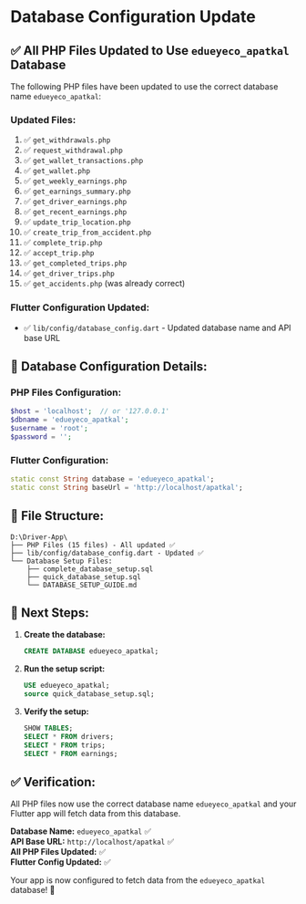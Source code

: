# Database Configuration Update

## ✅ **All PHP Files Updated to Use `edueyeco_apatkal` Database**

The following PHP files have been updated to use the correct database name `edueyeco_apatkal`:

### **Updated Files:**
1. ✅ `get_withdrawals.php`
2. ✅ `request_withdrawal.php`
3. ✅ `get_wallet_transactions.php`
4. ✅ `get_wallet.php`
5. ✅ `get_weekly_earnings.php`
6. ✅ `get_earnings_summary.php`
7. ✅ `get_driver_earnings.php`
8. ✅ `get_recent_earnings.php`
9. ✅ `update_trip_location.php`
10. ✅ `create_trip_from_accident.php`
11. ✅ `complete_trip.php`
12. ✅ `accept_trip.php`
13. ✅ `get_completed_trips.php`
14. ✅ `get_driver_trips.php`
15. ✅ `get_accidents.php` (was already correct)

### **Flutter Configuration Updated:**
- ✅ `lib/config/database_config.dart` - Updated database name and API base URL

## 🔧 **Database Configuration Details:**

### **PHP Files Configuration:**
```php
$host = 'localhost';  // or '127.0.0.1'
$dbname = 'edueyeco_apatkal';
$username = 'root';
$password = '';
```

### **Flutter Configuration:**
```dart
static const String database = 'edueyeco_apatkal';
static const String baseUrl = 'http://localhost/apatkal';
```

## 📁 **File Structure:**
```
D:\Driver-App\
├── PHP Files (15 files) - All updated ✅
├── lib/config/database_config.dart - Updated ✅
└── Database Setup Files:
    ├── complete_database_setup.sql
    ├── quick_database_setup.sql
    └── DATABASE_SETUP_GUIDE.md
```

## 🚀 **Next Steps:**

1. **Create the database:**
   ```sql
   CREATE DATABASE edueyeco_apatkal;
   ```

2. **Run the setup script:**
   ```sql
   USE edueyeco_apatkal;
   source quick_database_setup.sql;
   ```

3. **Verify the setup:**
   ```sql
   SHOW TABLES;
   SELECT * FROM drivers;
   SELECT * FROM trips;
   SELECT * FROM earnings;
   ```

## ✅ **Verification:**

All PHP files now use the correct database name `edueyeco_apatkal` and your Flutter app will fetch data from this database.

**Database Name:** `edueyeco_apatkal` ✅  
**API Base URL:** `http://localhost/apatkal` ✅  
**All PHP Files Updated:** ✅  
**Flutter Config Updated:** ✅  

Your app is now configured to fetch data from the `edueyeco_apatkal` database! 🎉

